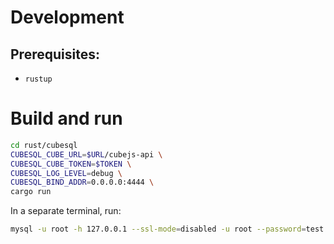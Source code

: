 # Development

## Prerequisites:

- `rustup`

# Build and run

```bash
cd rust/cubesql
CUBESQL_CUBE_URL=$URL/cubejs-api \
CUBESQL_CUBE_TOKEN=$TOKEN \
CUBESQL_LOG_LEVEL=debug \
CUBESQL_BIND_ADDR=0.0.0.0:4444 \
cargo run
```

In a separate terminal, run:

```bash
mysql -u root -h 127.0.0.1 --ssl-mode=disabled -u root --password=test --port 4444
```
